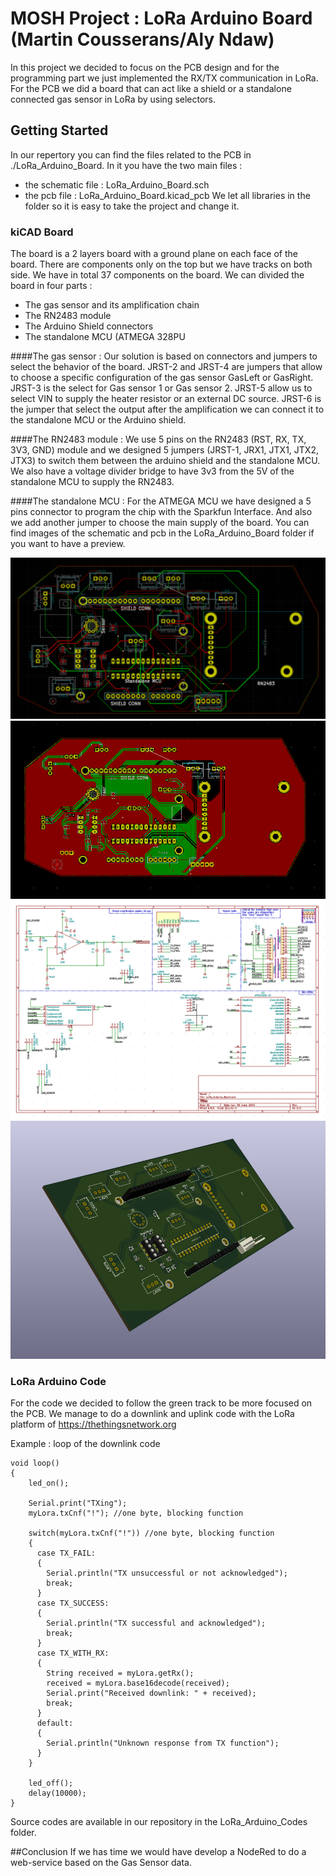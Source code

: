 # MOSH Project : LoRa Arduino Board (Martin Cousserans/Aly Ndaw)

In this project we decided to focus on the PCB design and for the programming part we just implemented the RX/TX communication in LoRa. 
For the PCB we did a board that can act like a shield or a standalone connected gas sensor in LoRa by using selectors. 

## Getting Started

In our repertory you can find the files related to the PCB in ./LoRa_Arduino_Board. In it you have the two main files :
- the schematic file : LoRa_Arduino_Board.sch 
- the pcb file : LoRa_Arduino_Board.kicad_pcb
We let all libraries in the folder so it is easy to take the project and change it. 

### kiCAD Board

The board is a 2 layers board with a ground plane on each face of the board. There are components only on the top but we have tracks on both side. 
We have in total 37 components on the board. 
We can divided the board in four parts : 
- The gas sensor and its amplification chain 
- The RN2483 module 
- The Arduino Shield connectors 
- The standalone MCU (ATMEGA 328PU

####The gas sensor : 
Our solution is based on connectors and jumpers to select the behavior of the board. 
JRST-2 and JRST-4 are jumpers that allow to choose a specific configuration of the gas sensor GasLeft or GasRight. JRST-3 is the select for Gas sensor 1 or Gas sensor 2. 
JRST-5 allow us to select VIN to supply the heater resistor or an external DC source. 
JRST-6 is the jumper that select the output after the amplification we can connect it to the standalone MCU or the Arduino shield. 

####The RN2483 module : 
We use 5 pins on the RN2483 (RST, RX, TX, 3V3, GND) module and we designed 5 jumpers (JRST-1, JRX1, JTX1, JTX2, JTX3) to switch them between the arduino shield and the standalone MCU. 
We also have a voltage divider bridge to have 3v3 from the 5V of the standalone MCU to supply the RN2483. 

####The standalone MCU : 
For the ATMEGA MCU we have designed a 5 pins connector to program the chip with the Sparkfun Interface. And also we add another jumper to choose the main supply of the board. 
You can find images of the schematic and pcb in the LoRa_Arduino_Board folder if you want to have a preview. 

![image info](https://github.com/MOSH-Insa-Toulouse/2019_B1_COUSSERANS_NDAW/blob/master/images/pcb_mosh.PNG)
![image info](https://github.com/MOSH-Insa-Toulouse/2019_B1_COUSSERANS_NDAW/blob/master/images/plan_de_masse.PNG)
![image info](https://github.com/MOSH-Insa-Toulouse/2019_B1_COUSSERANS_NDAW/blob/master/images/sch_icad.PNG)
![image info](https://github.com/MOSH-Insa-Toulouse/2019_B1_COUSSERANS_NDAW/blob/master/images/pcb_3D.PNG)
### LoRa Arduino Code

For the code we decided to follow the green track to be more focused on the PCB. 
We manage to do a downlink and uplink code with the LoRa platform of https://thethingsnetwork.org

Example : loop of the downlink code 
```
void loop()
{
    led_on();

    Serial.print("TXing");
    myLora.txCnf("!"); //one byte, blocking function

    switch(myLora.txCnf("!")) //one byte, blocking function
    {
      case TX_FAIL:
      {
        Serial.println("TX unsuccessful or not acknowledged");
        break;
      }
      case TX_SUCCESS:
      {
        Serial.println("TX successful and acknowledged");
        break;
      }
      case TX_WITH_RX:
      {
        String received = myLora.getRx();
        received = myLora.base16decode(received);
        Serial.print("Received downlink: " + received);
        break;
      }
      default:
      {
        Serial.println("Unknown response from TX function");
      }
    }

    led_off();
    delay(10000);
}
```
Source codes are available in our repository in the LoRa_Arduino_Codes folder. 


##Conclusion 
If we has time we would have develop a NodeRed to do a web-service based on the Gas Sensor data. 


